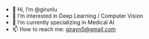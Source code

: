 - 👋 Hi, I’m @girunlu
- 👀 I’m interested in Deep Learning / Computer Vision
- 🌱 I’m currently specializing in Medical AI
- 📫 How to reach me: girayn5@gmail.com

<!---
girunlu/girunlu is a ✨ special ✨ repository because its `README.md` (this file) appears on your GitHub profile.
You can click the Preview link to take a look at your changes.
--->
